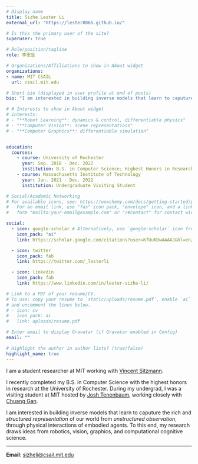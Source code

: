 ```yaml
---
# Display name
title: Sizhe Lester Li
external_url: "https://lester0866.github.io/"

# Is this the primary user of the site?
superuser: true

# Role/position/tagline
role: 李思哲

# Organizations/Affiliations to show in About widget
organizations:
- name: MIT CSAIL
  url: csail.mit.edu

# Short bio (displayed in user profile at end of posts)
bio: "I am interested in building inverse models that learn to caputure the rich and *structured representation* of our world from *unstructured observation*, through physical interactions of embodied agents. To this end, my research draws ideas from robotics, vision, graphics, and computational cognitive science."

# # Interests to show in About widget
# interests:
# - "**Robot Learning**: dynamics & control, differentiable physics"
# - "**Computer Vision**: scene representations"
# - "**Computer Graphics**: differentiable simulation"


education:
  courses:
    - course: University of Rochester
      year: Sep. 2018 - Dec. 2022
      institution: B.S. in Computer Science; Highest Honors in Research
    - course: Massachusetts Institute of Technology
      year: Jan. 2021 - Dec. 2022
      institution: Undergraduate Visiting Student

# Social/Academic Networking
# For available icons, see: https://wowchemy.com/docs/getting-started/page-builder/#icons
#   For an email link, use "fas" icon pack, "envelope" icon, and a link in the
#   form "mailto:your-email@example.com" or "/#contact" for contact widget.

social:
  - icon: google-scholar # Alternatively, use `google-scholar` icon from `ai` icon pack
    icon_pack: "ai"
    link: https://scholar.google.com/citations?user=KfUuNDwAAAAJ&hl=en/

  - icon: twitter
    icon_pack: fab
    link: https://twitter.com/_lesterli

  - icon: linkedin
    icon_pack: fab
    link: https://www.linkedin.com/in/lester-sizhe-li/

# Link to a PDF of your resume/CV.
# To use: copy your resume to `static/uploads/resume.pdf`, enable `ai` icons in `params.toml`, 
# and uncomment the lines below.
# - icon: cv
#   icon_pack: ai
#   link: uploads/resume.pdf

# Enter email to display Gravatar (if Gravatar enabled in Config)
email: ""

# Highlight the author in author lists? (true/false)
highlight_name: true
---
```

I am a student researcher at MIT working with [Vincent Sitzmann](https://www.vincentsitzmann.com/). 

I recently completed my B.S. in Computer Science with the highest honors in research at the University of Rochester. During my undergrad, I was a visiting student at MIT hosted by [Josh Tenenbaum](http://web.mit.edu/cocosci/josh.html), working closely with [Chuang Gan](http://people.csail.mit.edu/ganchuang/).

I am interested in building inverse models that learn to caputure the rich and *structured representation* of our world from *unstructured observation*, through physical interactions of embodied agents. To this end, my research draws ideas from robotics, vision, graphics, and computational cognitive science.

---
**Email**: sizheli@csail.mit.edu